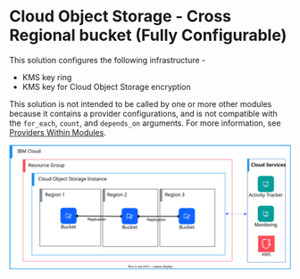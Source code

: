 # Cloud Object Storage - Cross Regional bucket (Fully Configurable)

This solution configures the following infrastructure -
- KMS key ring
- KMS key for Cloud Object Storage encryption

This solution is not intended to be called by one or more other modules because it contains a provider configurations, and is not compatible with the `for_each`, `count`, and `depends_on` arguments. For more information, see [Providers Within Modules](https://developer.hashicorp.com/terraform/language/modules/develop/providers).

![cloud-object-storage-deployable-architecure](../../../reference-architectures/cross-regional-bucket.svg)
